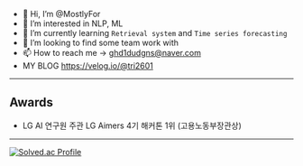 - 👋 Hi, I’m @MostlyFor
- 👀 I’m interested in NLP, ML
- 🌱 I’m currently learning `Retrieval system` and `Time series forecasting`
- 💞️ I’m looking to find some team work with
- 📫 How to reach me -> ghd1dudgns@naver.com
- MY BLOG
https://velog.io/@tri2601

<!---
MostlyFor/MostlyFor is a ✨ special ✨ repository because its `README.md` (this file) appears on your GitHub profile.
You can click the Preview link to take a look at your changes.
--->
---


## Awards
- LG AI 연구원 주관 LG Aimers 4기 해커톤 1위 (고용노동부장관상)



---
[![Solved.ac Profile](http://mazassumnida.wtf/api/v2/generate_badge?boj=tri2601)](https://solved.ac/tri2601/)
